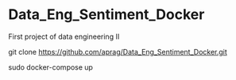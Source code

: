 # Data_Eng_Sentiment_Docker
First project of data engineering II

  git clone https://github.com/aprag/Data_Eng_Sentiment_Docker.git
  
  sudo docker-compose up
  
  
